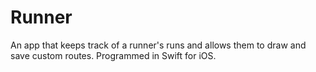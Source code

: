 # Runner
An app that keeps track of a runner's runs and allows them to draw and save custom routes.
Programmed in Swift for iOS.
